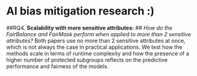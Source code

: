 # AI bias mitigation research :)
##RQ4. **Scalability with more sensitive attributes:** ##
*How do the FairBalance and FairMask perform when applied to more than 2 sensitive attributes?* 
Both papers use no more than 2 sensitive attributes at once, which is not always the case in practical applications. We test how the methods scale in terms of runtime complexity and how the presence of a higher number of protected subgroups reflects on the predictive performance and fairness of the models.
